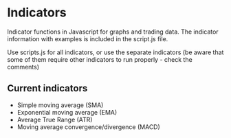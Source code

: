 # Indicators

Indicator functions in Javascript for graphs and trading data. The indicator information with examples is included in the script.js file.

Use scripts.js for all indicators, or use the separate indicators (be aware that some of them require other indicators to run properly - check the comments)


## Current indicators

- Simple moving average (SMA)
- Exponential moving average (EMA)
- Average True Range (ATR)
- Moving average convergence/divergence (MACD)
